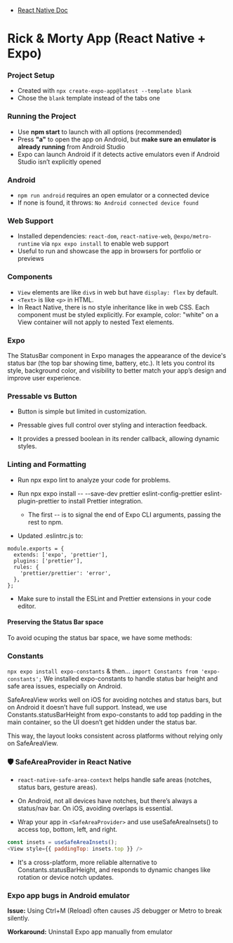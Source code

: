 - [React Native Doc](https://reactnative.dev/docs/getting-started)

# Rick & Morty App (React Native + Expo)

### Project Setup

* Created with `npx create-expo-app@latest --template blank`
* Chose the `blank` template instead of the tabs one

### Running the Project

* Use **npm start** to launch with all options (recommended)
* Press **"a"** to open the app on Android, but **make sure an emulator is already running** from Android Studio
* Expo can launch Android if it detects active emulators even if Android Studio isn’t explicitly opened

### Android

* `npm run android` requires an open emulator or a connected device
* If none is found, it throws: `No Android connected device found`

### Web Support

* Installed dependencies: `react-dom`, `react-native-web`, `@expo/metro-runtime` via `npx expo install` to enable web support
* Useful to run and showcase the app in browsers for portfolio or previews

### Components

* `View` elements are like `div`s in web but have `display: flex` by default.
* `<Text>` is like `<p>` in HTML.
* In React Native, there is no style inheritance like in web CSS. Each component must be styled explicitly. For example, color: "white" on a View container will not apply to nested Text elements.

### Expo
The StatusBar component in Expo manages the appearance of the device's status bar (the top bar showing time, battery, etc.). It lets you control its style, background color, and visibility to better match your app’s design and improve user experience.

### Pressable vs Button

* Button is simple but limited in customization.

* Pressable gives full control over styling and interaction feedback.

* It provides a pressed boolean in its render callback, allowing dynamic styles.

### Linting and Formatting

* Run npx expo lint to analyze your code for problems.

* Run npx expo install -- --save-dev prettier eslint-config-prettier eslint-plugin-prettier to install Prettier integration.
  * The first -- is to signal the end of Expo CLI arguments, passing the rest to npm.

* Updated .eslintrc.js to:
```
module.exports = {
  extends: ['expo', 'prettier'],
  plugins: ['prettier'],
  rules: {
    'prettier/prettier': 'error',
  },
};
```
* Make sure to install the ESLint and Prettier extensions in your code editor.

#### Preserving the Status Bar space
To avoid ocuping the status bar space, we have some methods:

### Constants
`npx expo install expo-constants`
& then...
`import Constants from 'expo-constants';`
We installed expo-constants to handle status bar height and safe area issues, especially on Android.

SafeAreaView works well on iOS for avoiding notches and status bars, but on Android it doesn’t have full support. Instead, we use Constants.statusBarHeight from expo-constants to add top padding in the main container, so the UI doesn’t get hidden under the status bar.

This way, the layout looks consistent across platforms without relying only on SafeAreaView.

### 🛡️ SafeAreaProvider in React Native
- `react-native-safe-area-context` helps handle safe areas (notches, status bars, gesture areas).

- On Android, not all devices have notches, but there’s always a status/nav bar. On iOS, avoiding overlaps is essential.

- Wrap your app in `<SafeAreaProvider>` and use useSafeAreaInsets() to access top, bottom, left, and right.

```js
const insets = useSafeAreaInsets();
<View style={{ paddingTop: insets.top }} />
```
- It's a cross-platform, more reliable alternative to Constants.statusBarHeight, and responds to dynamic changes like rotation or device notch updates.

### Expo app bugs in Android emulator
**Issue:**
Using Ctrl+M (Reload) often causes JS debugger or Metro to break silently.

**Workaround:**
Uninstall Expo app manually from emulator